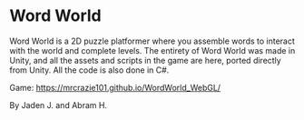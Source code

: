# Word World

Word World is a 2D puzzle platformer where you assemble words to interact with the world and complete levels.
The entirety of Word World was made in Unity, and all the assets and scripts in the game are here, ported directly from Unity.
All the code is also done in C#.

Game:
https://mrcrazie101.github.io/WordWorld_WebGL/

By Jaden J. and Abram H.
